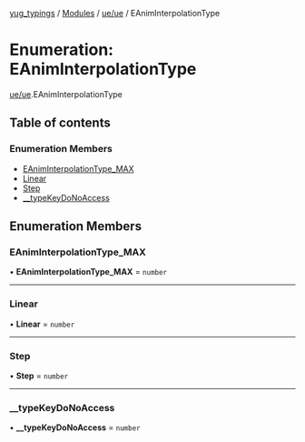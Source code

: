 [yug_typings](../README.md) / [Modules](../modules.md) / [ue/ue](../modules/ue_ue.md) / EAnimInterpolationType

# Enumeration: EAnimInterpolationType

[ue/ue](../modules/ue_ue.md).EAnimInterpolationType

## Table of contents

### Enumeration Members

- [EAnimInterpolationType\_MAX](ue_ue.EAnimInterpolationType.md#eaniminterpolationtype_max)
- [Linear](ue_ue.EAnimInterpolationType.md#linear)
- [Step](ue_ue.EAnimInterpolationType.md#step)
- [\_\_typeKeyDoNoAccess](ue_ue.EAnimInterpolationType.md#__typekeydonoaccess)

## Enumeration Members

### EAnimInterpolationType\_MAX

• **EAnimInterpolationType\_MAX** = `number`

___

### Linear

• **Linear** = `number`

___

### Step

• **Step** = `number`

___

### \_\_typeKeyDoNoAccess

• **\_\_typeKeyDoNoAccess** = `number`
